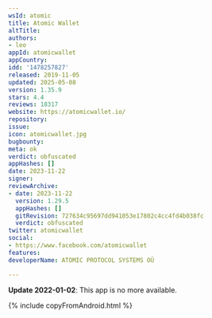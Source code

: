 ```yaml
---
wsId: atomic
title: Atomic Wallet
altTitle: 
authors:
- leo
appId: atomicwallet
appCountry: 
idd: '1478257827'
released: 2019-11-05
updated: 2025-05-08
version: 1.35.9
stars: 4.4
reviews: 18317
website: https://atomicwallet.io/
repository: 
issue: 
icon: atomicwallet.jpg
bugbounty: 
meta: ok
verdict: obfuscated
appHashes: []
date: 2023-11-22
signer: 
reviewArchive:
- date: 2023-11-22
  version: 1.29.5
  appHashes: []
  gitRevision: 727634c95697dd941053e17802c4cc4fd4b038fc
  verdict: obfuscated
twitter: atomicwallet
social:
- https://www.facebook.com/atomicwallet
features: 
developerName: ATOMIC PROTOCOL SYSTEMS OÜ

---
```


**Update 2022-01-02**: This app is no more available.

{% include copyFromAndroid.html %}
